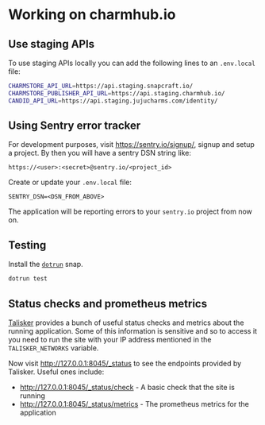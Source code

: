 
# Working on charmhub.io

## Use staging APIs

To use staging APIs locally you can add the following lines to an `.env.local` file:

```bash
CHARMSTORE_API_URL=https://api.staging.snapcraft.io/
CHARMSTORE_PUBLISHER_API_URL=https://api.staging.charmhub.io/
CANDID_API_URL=https://api.staging.jujucharms.com/identity/
```

## Using Sentry error tracker

For development purposes, visit https://sentry.io/signup/, signup and setup a project. By then you will have a sentry DSN string like:

```
https://<user>:<secret>@sentry.io/<project_id>
```

Create or update your `.env.local` file:

```
SENTRY_DSN=<DSN_FROM_ABOVE>
```

The application will be reporting errors to your `sentry.io` project from now on.

## Testing

Install the [`dotrun`](https://snapcraft.io/dotrun) snap.

``` bash
dotrun test
```

## Status checks and prometheus metrics

[Talisker](https://talisker.readthedocs.io/en/latest/) provides a bunch of useful status checks and metrics about the running application. Some of this information is sensitive and so to access it you need to run the site with your IP address mentioned in the `TALISKER_NETWORKS` variable.

Now visit http://127.0.0.1:8045/_status to see the endpoints provided by Talisker. Useful ones include:

- http://127.0.0.1:8045/_status/check - A basic check that the site is running
- http://127.0.0.1:8045/_status/metrics - The prometheus metrics for the application
